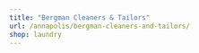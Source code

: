 ```yaml
---
title: "Bergman Cleaners & Tailors"
url: /annapolis/bergman-cleaners-and-tailors/
shop: laundry
---
```

